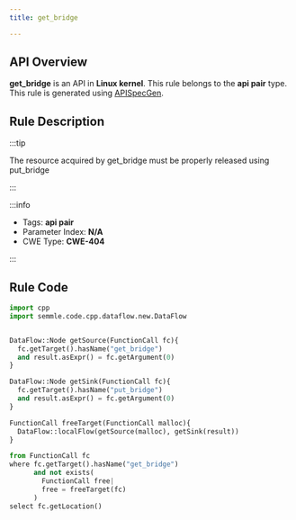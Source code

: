 ```yaml
---
title: get_bridge

---
```



## API Overview
**get_bridge** is an API in **Linux kernel**. This rule belongs to the **api pair** type. This rule is generated using [APISpecGen](../../tools/APISpecGen).
## Rule Description

:::tip

The resource acquired by get_bridge must be properly released using put_bridge

:::

:::info

- Tags: **api pair**
- Parameter Index: **N/A**
- CWE Type: **CWE-404**

:::

## Rule Code
```python
import cpp
import semmle.code.cpp.dataflow.new.DataFlow


DataFlow::Node getSource(FunctionCall fc){
  fc.getTarget().hasName("get_bridge")
  and result.asExpr() = fc.getArgument(0)
}

DataFlow::Node getSink(FunctionCall fc){
  fc.getTarget().hasName("put_bridge")
  and result.asExpr() = fc.getArgument(0)
}

FunctionCall freeTarget(FunctionCall malloc){
  DataFlow::localFlow(getSource(malloc), getSink(result))
}

from FunctionCall fc
where fc.getTarget().hasName("get_bridge")
      and not exists(
        FunctionCall free| 
        free = freeTarget(fc)
      )
select fc.getLocation()

    
```